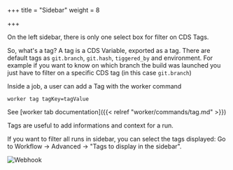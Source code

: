 +++
title = "Sidebar"
weight = 8

+++

On the left sidebar, there is only one select box for filter on CDS Tags.

So, what's a tag? A tag is a CDS Variable, exported as a tag. There are default tags as `git.branch`, `git.hash`, `tiggered_by` and environment. For example if you want to know on which branch the build was launched you just have to filter on a specific CDS tag (in this case `git.branch`)

Inside a job, a user can add a Tag with the worker command 

```
worker tag tagKey=tagValue
```

See [worker tab documentation]({{< relref "worker/commands/tag.md" >}})

Tags are useful to add informations and context for a run.

If you want to filter all runs in sidebar, you can select the tags displayed: Go to Workflow → Advanced → "Tags to display in the sidebar".

![Webhook](/images/workflows.design.sidebar.png)


